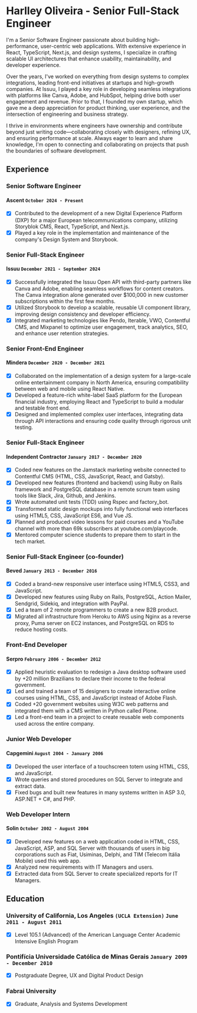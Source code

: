 # Harlley Oliveira - Senior Full-Stack Engineer

I'm a Senior Software Engineer passionate about building high-performance, user-centric web applications. With extensive experience in React, TypeScript, Next.js, and design systems, I specialize in crafting scalable UI architectures that enhance usability, maintainability, and developer experience.

Over the years, I've worked on everything from design systems to complex integrations, leading front-end initiatives at startups and high-growth companies. At Issuu, I played a key role in developing seamless integrations with platforms like Canva, Adobe, and HubSpot, helping drive both user engagement and revenue. Prior to that, I founded my own startup, which gave me a deep appreciation for product thinking, user experience, and the intersection of engineering and business strategy.

I thrive in environments where engineers have ownership and contribute beyond just writing code—collaborating closely with designers, refining UX, and ensuring performance at scale. Always eager to learn and share knowledge, I'm open to connecting and collaborating on projects that push the boundaries of software development.

## Experience

### **Senior Software Engineer**
#### Ascent `October 2024 - Present`

- [x] Contributed to the development of a new Digital Experience Platform (DXP) for a major European telecommunications company, utilizing Storyblok CMS, React, TypeScript, and Next.js.
- [x] Played a key role in the implementation and maintenance of the company's Design System and Storybook.

### **Senior Full-Stack Engineer**
#### Issuu `December 2021 - September 2024`

- [x] Successfully integrated the Issuu Open API with third-party partners like Canva and Adobe, enabling seamless workflows for content creators. The Canva integration alone generated over $100,000 in new customer subscriptions within the first few months.
- [x] Utilized Storybook to develop a scalable, reusable UI component library, improving design consistency and developer efficiency.
- [x] Integrated marketing technologies like Pendo, Iterable, VWO, Contentful CMS, and Mixpanel to optimize user engagement, track analytics, SEO, and enhance user retention strategies.

### **Senior Front-End Engineer**
#### Mindera `December 2020 - December 2021`

- [x] Collaborated on the implementation of a design system for a large-scale online entertainment company in North America, ensuring compatibility between web and mobile using React Native.
- [x] Developed a feature-rich white-label SaaS platform for the European financial industry, employing React and TypeScript to build a modular and testable front end.
- [x] Designed and implemented complex user interfaces, integrating data through API interactions and ensuring code quality through rigorous unit testing.

### **Senior Full-Stack Engineer**
#### Independent Contractor `January 2017 - December 2020`

- [x] Coded new features on the Jamstack marketing website connected to Contentful CMS (HTML, CSS, JavaScript, React, and Gatsby).
- [x] Developed new features (frontend and backend) using Ruby on Rails framework and PostgreSQL database in a remote scrum team using tools like Slack, Jira, Github, and Jenkins.
- [x] Wrote automated unit tests (TDD) using Rspec and factory_bot.
- [x] Transformed static design mockups into fully functional web interfaces using HTML5, CSS, JavaScript ES6, and Vue JS.
- [x] Planned and produced video lessons for paid courses and a YouTube channel with more than 69k subscribers at youtube.com/playcode.
- [x] Mentored computer science students to prepare them to start in the tech market.

### **Senior Full-Stack Engineer (co-founder)**
#### Beved `January 2013 - December 2016`

- [x] Coded a brand-new responsive user interface using HTML5, CSS3, and JavaScript.
- [x] Developed new features using Ruby on Rails, PostgreSQL, Action Mailer, Sendgrid, Sidekiq, and integration with PayPal.
- [x] Led a team of 2 remote programmers to create a new B2B product.
- [x] Migrated all infrastructure from Heroku to AWS using Nginx as a reverse proxy, Puma server on EC2 instances, and PostgreSQL on RDS to reduce hosting costs.

### **Front-End Developer**
#### Serpro `February 2006 - December 2012`

- [x] Applied heuristic evaluation to redesign a Java desktop software used by +20 million Brazilians to declare their income to the federal government.
- [x] Led and trained a team of 15 designers to create interactive online courses using HTML, CSS, and JavaScript instead of Adobe Flash.
- [x] Coded +20 government websites using W3C web patterns and integrated them with a CMS written in Python called Plone.
- [x] Led a front-end team in a project to create reusable web components used across the entire company.

### **Junior Web Developer**
#### Capgemini `August 2004 - January 2006`

- [x] Developed the user interface of a touchscreen totem using HTML, CSS, and JavaScript.
- [x] Wrote queries and stored procedures on SQL Server to integrate and extract data.
- [x] Fixed bugs and built new features in many systems written in ASP 3.0, ASP.NET + C#, and PHP.

### **Web Developer Intern**
#### Solin `October 2002 - August 2004`

- [x] Developed new features on a web application coded in HTML, CSS, JavaScript, ASP, and SQL Server with thousands of users in big corporations such as Fiat, Usiminas, Delphi, and TIM (Telecom Itália Mobile) used this web app.
- [x] Analyzed new requirements with IT Managers and users.
- [x] Extracted data from SQL Server to create specialized reports for IT Managers.

## Education

### University of California, Los Angeles `(UCLA Extension)` `June 2011 - August 2011`
- [x] Level 105.1 (Advanced) of the American Language Center Academic Intensive English Program

### Pontifícia Universidade Católica de Minas Gerais `January 2009 - December 2010`
- [x] Postgraduate Degree, UX and Digital Product Design

### Fabrai University
- [x] Graduate, Analysis and Systems Development
